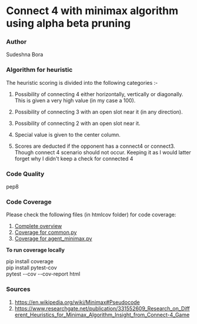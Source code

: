 # Connect 4 with minimax algorithm using alpha beta pruning

### Author<br>
Sudeshna Bora

### Algorithm for heuristic

The heuristic scoring is divided into the following categories :-

1. Possibility of connecting 4 either horizontally, vertically or diagonally.
This is given a very high value (in my case a 100).

2. Possibility of connecting 3 with an open slot near it (in any direction). 

3. Possibility of connecting 2 with an open slot near it.

4. Special value is given to the center column. 

5. Scores are deducted if the opponent has a connect4 or connect3. 
Though connect 4 scenario should not occur. Keeping it as I would latter forget
why I didn't keep a check for connected 4

### Code Quality 

pep8 

### Code Coverage<br>

Please check the following files (in htmlcov folder) for code coverage:
1. [Complete overview](https://htmlpreview.github.io/?https://github.com/SudeshnaBora/agent0/blob/master/htmlcov/index.html)<br>
2. [Coverage for common.py](https://htmlpreview.github.io/?https://github.com/SudeshnaBora/agent0/blob/master/htmlcov/agents_common_common_py.html)<br>
3. [Coverage for agent_minimax.py](https://htmlpreview.github.io/?https://github.com/SudeshnaBora/agent0/blob/master/htmlcov/agents_agent_minimax_py.html)<br> 

<b>To run coverage locally</b>

pip install coverage <br>
pip install pytest-cov<br> 
pytest --cov --cov-report html


### Sources

1. https://en.wikipedia.org/wiki/Minimax#Pseudocode
2. https://www.researchgate.net/publication/331552609_Research_on_Different_Heuristics_for_Minimax_Algorithm_Insight_from_Connect-4_Game
